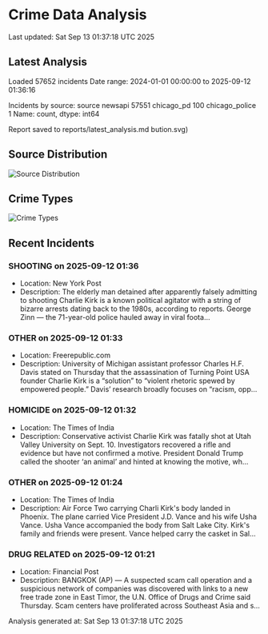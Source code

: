 # Crime Data Analysis
Last updated: Sat Sep 13 01:37:18 UTC 2025

## Latest Analysis

Loaded 57652 incidents
Date range: 2024-01-01 00:00:00 to 2025-09-12 01:36:16

Incidents by source:
source
newsapi           57551
chicago_pd          100
chicago_police        1
Name: count, dtype: int64

Report saved to reports/latest_analysis.md
bution.svg)

## Source Distribution
![Source Distribution](images/source_distribution.svg)

## Crime Types
![Crime Types](images/crime_types.svg)

## Recent Incidents

### SHOOTING on 2025-09-12 01:36
- Location: New York Post
- Description: The elderly man detained after apparently falsely admitting to shooting Charlie Kirk is a known political agitator with a string of bizarre arrests dating back to the 1980s, according to reports. George Zinn — the 71-year-old police hauled away in viral foota…


### OTHER on 2025-09-12 01:33
- Location: Freerepublic.com
- Description: University of Michigan assistant professor Charles H.F. Davis stated on Thursday that the assassination of Turning Point USA founder Charlie Kirk is a “solution” to “violent rhetoric spewed by empowered people.” Davis’ research broadly focuses on “racism, opp…


### HOMICIDE on 2025-09-12 01:32
- Location: The Times of India
- Description: Conservative activist Charlie Kirk was fatally shot at Utah Valley University on Sept. 10. Investigators recovered a rifle and evidence but have not confirmed a motive. President Donald Trump called the shooter ‘an animal’ and hinted at knowing the motive, wh…


### OTHER on 2025-09-12 01:24
- Location: The Times of India
- Description: Air Force Two carrying Charli Kirk's body landed in Phoenix. The plane carried Vice President J.D. Vance and his wife Usha Vance. Usha Vance accompanied the body from Salt Lake City. Kirk's family and friends were present. Vance helped carry the casket in Sal…


### DRUG RELATED on 2025-09-12 01:21
- Location: Financial Post
- Description: BANGKOK (AP) — A suspected scam call operation and a suspicious network of companies was discovered with links to a new free trade zone in East Timor, the U.N. Office of Drugs and Crime said Thursday. Scam centers have proliferated across Southeast Asia and s…

Analysis generated at: Sat Sep 13 01:37:18 UTC 2025
